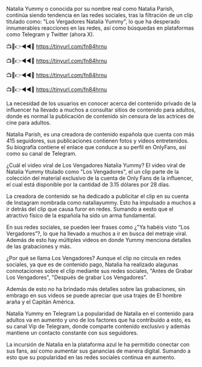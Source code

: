 Natalia Yummy o conocida por su nombre real como Natalia Parish, continúa siendo tendencia en las redes sociales, tras la filtración de un clip titulado como: "Los Vergadores Natalia Yummy", lo que ha desperado innumerables reacciones en las redes, así como búsquedas en plataformas como Telegram y Twitter (ahora X).

📺📱👉◄◄🔴  https://tinyurl.com/fn84hrnu

📺📱👉◄◄🔴  https://tinyurl.com/fn84hrnu

📺📱👉◄◄🔴  https://tinyurl.com/fn84hrnu

📺📱👉◄◄🔴  https://tinyurl.com/fn84hrnu


La necesidad de los usuarios en conocer acerca del contenido privado de la influencer ha llevado a muchos a consultar sitios de contenido para adultos, donde es normal la publicación de contenido sin censura de las actrices de cine para adultos.


Natalia Parish, es una creadora de contenido española que cuenta con más 415 seguidores, sus publicaciones contienen fotos y videos entretenidos. Su biografía contiene el enlace que conduce a su perfil en OnlyFans, así como su canal de Telegram.


¿Cuál el video viral de Los Vengadores Natalia Yummy?
El video viral de Natalia Yummy titulado como "Los Vengadores", el un clip parte de la colección del material exclusivo de la cuenta de Only Fans de la influencer, el cual está disponible por la cantidad de 3.15 dólares por 28 días.

La creadora de contenido se ha dedicado a publicitar el clip en su cuenta de Instagram nombrada como nataliayummy. Esto ha impulsado a muchos a ir detrás del clip que causa furor en redes. Sumando a eesto que el atractivo físico de la española ha sido un arma fundamental.

En sus redes sociales, se pueden leer frases como ¿"Ya habéis visto “Los Vergadores”?, lo que ha llevado a muchos a ir en busca del metraje viral. Además de esto hay múltiples videos en donde Yummy menciona detalles de las grabaciones y más.

¿Por qué se llama Los Vengadores?
Aunque el clip no circula en redes sociales, ya que es de contenido pago, Natalia ha realizado alagunas connotaciones sobre el clip mediante sus redes sociales, "Antes de Grabar Los Vengadores", "Después de grabar Los Vengadores".

Además de esto no ha brindado más detalles sobre las grabaciones, sin embrago en sus videos se puede apreciar que usa trajes de El hombre araña y el Capitán América.

Natalia Yummy en Telegram
La popularidad de Natalia en el contenido para adultos va en aumento y uno de los factores que ha contribuido a esto, es su canal Vip de Telegram, donde comparte contenido exclusivo y además mantiene un contacto constante con sus seguidores.

La incursión de Natalia en la plataforma azul le ha permitido conectar con sus fans, así como aumentar sus ganancias de manera digital. Sumando a esto que su popularidad en las redes sociales continua en aumento.
